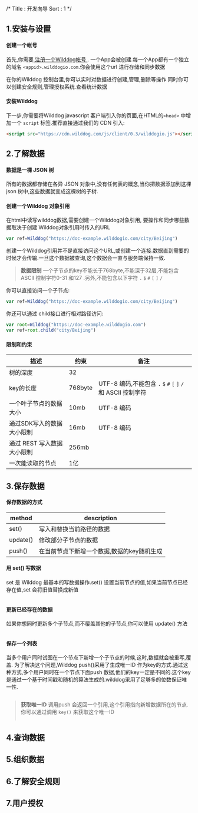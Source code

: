 /*
Title : 开发向导
Sort : 1
*/


## 1.安装与设置

#### 创建一个帐号

首先,你需要[ 注册一个Wilddog帐号 ](https://www.wilddog.com/account/signup). 一个App会被创建.每一个App都有一个独立的域名 `<appid>.wilddogio.com`.你会使用这个url 进行存储和同步数据

在你的Wilddog 控制台里,你可以实时对数据进行创建,管理,删除等操作.同时你可以创建安全规则,管理授权系统.查看统计数据

#### 安装Wilddog

下一步,你需要将Wilddog javascript 客户端引入你的页面,在HTML的`<head>` 中增加一个 `script` 标签.推荐直接通过我们的 CDN 引入:

```html
<script src="https://cdn.wilddog.com/js/client/0.3/wilddogio.js"></script>
```

## 2.了解数据

#### 数据是一棵 JSON 树
所有的数据都存储在各异 JSON 对象中,没有任何表的概念,当你把数据添加到这棵json 树中,这些数据就变成这棵树的子树.

#### 创建一个Wilddog 对象引用

在html中读写wilddog数据,需要创建一个Wilddog对象引用, 要操作和同步哪些数据取决于创建 Wilddog对象引用时传入的URL
```js
var ref=Wilddog("https://doc-example.wilddogio.com/city/Beijing")
```
创建一个Wilddog引用并不是直接访问这个URL,或创建一个连接.数据直到需要的时候才会传输.一旦这个数据被查询,这个数据会一直与服务端保持一致.

> **数据限制**
> 一个子节点的key不能长于768byte,不能深于32层,不能包含ASCII 控制字符0-31 和127 .另外,不能包含以下字符 `.` `$` `#` `[` `]` `/`

你可以直接访问一个子节点:
``` js
var ref=Wilddog("https://doc-example.wilddogio.com/city/Beijing")
```


你还可以通过 child接口进行相对路径访问:


```js
var root=Wilddog("https://doc-example.wilddogio.com")
var ref=root.child("city/Beijing")
```

#### 限制和约束

| 描述 | 约束 | 备注 |
| --- | --- | --- |
| 树的深度 |32 | |
|key的长度 | 768byte | UTF-8 编码,不能包含 `.` `$` `#` `[` `]` `/` 和 ASCII 控制字符 |
| 一个叶子节点的数据大小 | 10mb | UTF-8 编码 |
| 通过SDK写入的数据大小限制 | 16mb | UTF-8 编码 |
| 通过 REST 写入数据大小限制 |256mb |
| 一次能读取的节点 |1亿 |


## 3.保存数据

#### 保存数据的方式
|method |description | 
| --- |---- | 
| set() | 写入和替换当前路径的数据 |
| update() |修改部分子节点的数据 |
| push() | 在当前节点下新增一个数据,数据的key随机生成 |

#### 用 set() 写数据
set 是 Wilddog 最基本的写数据操作.set() 设置当前节点的值,如果当前节点已经存在值,set 会将旧值替换成新值
```js

```


#### 更新已经存在的数据

如果你想同时更新多个子节点,而不覆盖其他的子节点,你可以使用 update() 方法
```js

```

#### 保存一个列表
当多个用户同时试图在一个节点下新增一个子节点的时候,这时,数据就会被重写,覆盖.
为了解决这个问题,Wilddog push()采用了生成唯一ID 作为key的方式.通过这种方式,多个用户同时在一个节点下面push 数据,他们的key一定是不同的.这个key是通过一个基于时间戳和随机的算法生成的.wilddog采用了足够多的位数保证唯一性.
```js

```

>**获取唯一ID**
>调用push 会返回一个引用,这个引用指向新增数据所在的节点.你可以通过调用 `key()` 来获取这个唯一ID
> ```js
> 
> ```



## 4.查询数据



## 5.组织数据



## 6.了解安全规则


## 7.用户授权
